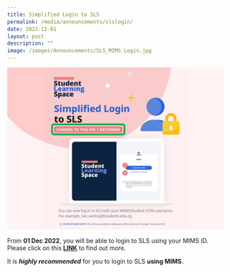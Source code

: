 ```yaml
---
title: Simplified Login to SLS
permalink: /media/announcements/slslogin/
date: 2022-12-01
layout: post
description: ""
image: /images/Announcements/SLS_MIMS Login.jpg
---
```


![](/images/Announcements/SLS_MIMS%20Login.jpg)

From **01 Dec 2022**, you will be able to login to SLS using your MIMS ID.
Please click on this [**LINK**](/files/Announcements/SLS%20Login%20via%20MIMS_Poster.pdf) to find out more.

It is ***highly recommended*** for you to login to SLS **using MIMS**.